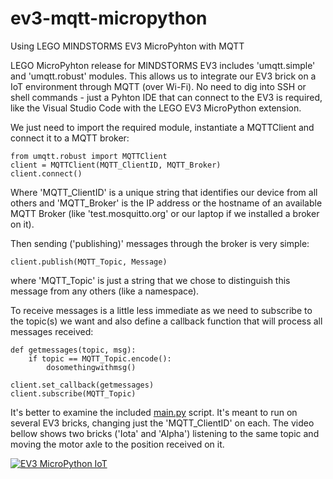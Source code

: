 # ev3-mqtt-micropython
Using LEGO MINDSTORMS EV3 MicroPyhton with MQTT

LEGO MicroPyhton release for MINDSTORMS EV3 includes 'umqtt.simple' and 'umqtt.robust' modules. This allows us to integrate our EV3 brick on a IoT environment through MQTT (over Wi-Fi). No need to dig into SSH or shell commands - just a Pyhton IDE that can connect to the EV3 is required, like the Visual Studio Code with the LEGO EV3 MicroPython extension.

We just need to import the required module, instantiate a MQTTClient and connect it to a MQTT broker:

```
from umqtt.robust import MQTTClient
client = MQTTClient(MQTT_ClientID, MQTT_Broker)
client.connect()
```
Where 'MQTT_ClientID' is a unique string that identifies our device from all others and 'MQTT_Broker' is the IP address or the hostname of an available MQTT Broker (like 'test.mosquitto.org' or our laptop if we installed a broker on it).

Then sending ('publishing)' messages through the broker is very simple:

```
client.publish(MQTT_Topic, Message)
```

where 'MQTT_Topic' is just a string that we chose to distinguish this message from any others (like a namespace).

To receive messages is a little less immediate as we need to subscribe to the topic(s) we want and also define a callback function that will process all messages received:

```
def getmessages(topic, msg):
    if topic == MQTT_Topic.encode():
        dosomethingwithmsg()
        
client.set_callback(getmessages)
client.subscribe(MQTT_Topic)
```

It's better to examine the included [main.py](https://github.com/JorgePe/ev3-mqtt-micropython/blob/master/main.py) script. It's meant to run on several EV3 bricks, changing just the 'MQTT_ClientID' on each. The video bellow shows two bricks ('Iota' and 'Alpha') listening to the same topic and moving the motor axle to the position received on it.

[![EV3 MicroPython IoT](https://i9.ytimg.com/vi/UIqabk5VxZ0/mq1.jpg?sqp=CIiG2OUF&rs=AOn4CLD_D7mT6BSuXjQunY9w5N_CCmF_Cw)](https://youtu.be/UIqabk5VxZ0 "Micro:bit Ultrasonic Sensor and EV3")

